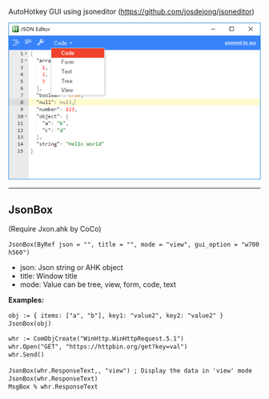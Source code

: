 AutoHotkey GUI using jsoneditor (https://github.com/josdejong/jsoneditor)

![Screenshot](https://github.com/tmplinshi/JSONEditor/blob/master/Screenshot.png?raw=true)

--------

## JsonBox
(Require Jxon.ahk by CoCo)
```AutoHotkey
JsonBox(ByRef json = "", title = "", mode = "view", gui_option = "w700 h560")
```
- json: Json string or AHK object
- title: Window title
- mode: Value can be tree, view, form, code, text

**Examples:**
```AutoHotkey
obj := { items: ["a", "b"], key1: "value2", key2: "value2" }
JsonBox(obj)
```

```AutoHotkey
whr := ComObjCreate("WinHttp.WinHttpRequest.5.1")
whr.Open("GET", "https://httpbin.org/get?key=val")
whr.Send()

JsonBox(whr.ResponseText,, "view") ; Display the data in 'view' mode
JsonBox(whr.ResponseText)
MsgBox % whr.ResponseText
```

